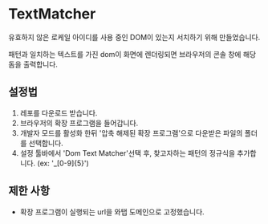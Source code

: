# TextMatcher

유효하지 않은 로케일 아이디를 사용 중인 DOM이 있는지 서치하기 위해 만들었습니다. 

패턴과 일치하는 텍스트를 가진 dom이 화면에 렌더링되면 브라우저의 콘솔 창에 해당 돔을 출력합니다.

## 설정법
1. 레포를 다운로드 받습니다.
2. 브라우저의 확장 프로그램을 들어갑니다.
3. 개발자 모드를 활성화 한뒤 '압축 해제된 확장 프로그램'으로 다운받은 파일의 폴더를 선택합니다.
4. 설정 툴바에서 'Dom Text Matcher'선택 후, 찾고자하는 패턴의 정규식을 추가합니다. (ex: '_[0-9]{5}')

## 제한 사항
- 확장 프로그램이 실행되는 url을 와탭 도메인으로 고정했습니다.
